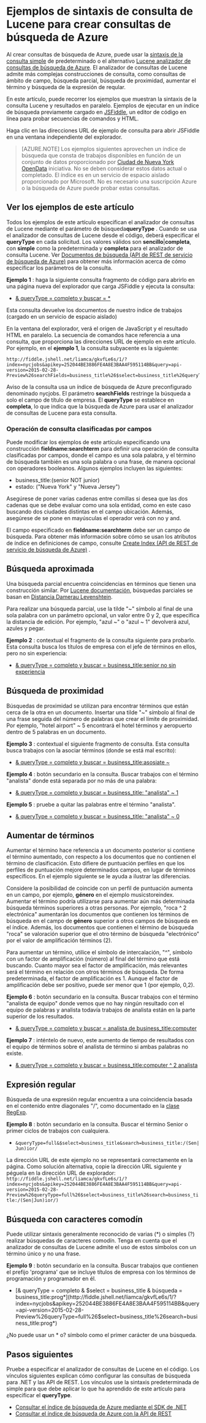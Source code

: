 <properties
    pageTitle="Ejemplos de Lucene de consulta de búsqueda de Azure | Búsqueda de Microsoft Azure"
    description="Lucene la sintaxis de consulta de búsqueda parcial, proximidad búsqueda, aumentar el término, búsqueda de expresiones regulares y búsqueda con caracteres comodín."
    services="search"
    documentationCenter=""
    authors="LiamCa"
    manager="pablocas"
    editor=""
    tags="Lucene query analyzer syntax"
/>

<tags
    ms.service="search"
    ms.devlang="na"
    ms.workload="search"
    ms.topic="article"
    ms.tgt_pltfrm="na"
    ms.date="08/29/2016"
    ms.author="liamca"
/>

# <a name="lucene-query-syntax-examples-for-building-queries-in-azure-search"></a>Ejemplos de sintaxis de consulta de Lucene para crear consultas de búsqueda de Azure

Al crear consultas de búsqueda de Azure, puede usar la [sintaxis de la consulta simple](https://msdn.microsoft.com/library/azure/dn798920.aspx) de predeterminado o el alternativo [Lucene analizador de consultas de búsqueda de Azure](https://msdn.microsoft.com/library/azure/mt589323.aspx). El analizador de consultas de Lucene admite más complejas construcciones de consulta, como consultas de ámbito de campo, búsqueda parcial, búsqueda de proximidad, aumentar el término y búsqueda de la expresión de reqular.

En este artículo, puede recorrer los ejemplos que muestran la sintaxis de la consulta Lucene y resultados en paralelo. Ejemplos de ejecutar en un índice de búsqueda previamente cargado en [JSFiddle](https://jsfiddle.net/), un editor de código en línea para probar secuencias de comandos y HTML. 

Haga clic en las direcciones URL de ejemplo de consulta para abrir JSFiddle en una ventana independiente del explorador.

> [AZURE.NOTE] Los ejemplos siguientes aprovechen un índice de búsqueda que consta de trabajos disponibles en función de un conjunto de datos proporcionado por [Ciudad de Nueva York OpenData](https://nycopendata.socrata.com/) iniciativa. No se deben considerar estos datos actual o completado. El índice es en un servicio de espacio aislado proporcionado por Microsoft. No es necesario una suscripción Azure o la búsqueda de Azure puede probar estas consultas.

## <a name="viewing-the-examples-in-this-article"></a>Ver los ejemplos de este artículo

Todos los ejemplos de este artículo especifican el analizador de consultas de Lucene mediante el parámetro de búsqueda**queryType** . Cuando se usa el analizador de consultas de Lucene desde el código, deberá especificar el **queryType** en cada solicitud.  Los valores válidos son **sencillo**|**completa**, con **simple** como la predeterminada y **completa** para el analizador de consulta Lucene. Ver [Documentos de búsqueda (API de REST de servicio de búsqueda de Azure)](https://msdn.microsoft.com/library/azure/dn798927.aspx) para obtener más información acerca de cómo especificar los parámetros de la consulta.

**Ejemplo 1** : haga la siguiente consulta fragmento de código para abrirlo en una página nueva del explorador que carga JSFiddle y ejecuta la consulta:
- [& queryType = completo y buscar = *](http://fiddle.jshell.net/liamca/gkvfLe6s/1/?index=nycjobs&apikey=252044BE3886FE4A8E3BAA4F595114BB&query=api-version=2015-02-28-Preview%26searchFields=business_title%26$select=business_title%26queryType=full%26search=*)

Esta consulta devuelve los documentos de nuestro índice de trabajos (cargado en un servicio de espacio aislado)

En la ventana del explorador, verá el origen de JavaScript y el resultado HTML en paralelo. La secuencia de comandos hace referencia a una consulta, que proporciona las direcciones URL de ejemplo en este artículo. Por ejemplo, en el **ejemplo 1**, la consulta subyacente es la siguiente:

    http://fiddle.jshell.net/liamca/gkvfLe6s/1/?index=nycjobs&apikey=252044BE3886FE4A8E3BAA4F595114BB&query=api-version=2015-02-28-Preview%26searchFields=business_title%26$select=business_title%26queryType=full%26search=*

Aviso de la consulta usa un índice de búsqueda de Azure preconfigurado denominado nycjobs. El parámetro **searchFields** restringe la búsqueda a solo el campo de título de empresa. El **queryType** se establece en **completa**, lo que indica que la búsqueda de Azure para usar el analizador de consultas de Lucene para esta consulta.

### <a name="fielded-query-operation"></a>Operación de consulta clasificadas por campos

Puede modificar los ejemplos de este artículo especificando una construcción **fieldname:searchterm** para definir una operación de consulta clasificadas por campos, donde el campo es una sola palabra, y el término de búsqueda también es una sola palabra o una frase, de manera opcional con operadores booleanos. Algunos ejemplos incluyen las siguientes:

- business_title:(senior NOT junior)
- estado: ("Nueva York" y "Nueva Jersey")

Asegúrese de poner varias cadenas entre comillas si desea que las dos cadenas que se debe evaluar como una sola entidad, como en este caso buscando dos ciudades distintas en el campo ubicación. Además, asegúrese de se pone en mayúsculas el operador verá con no y and.

El campo especificado en **fieldname:searchterm** debe ser un campo de búsqueda. Para obtener más información sobre cómo se usan los atributos de índice en definiciones de campo, consulte [Create Index (API de REST de servicio de búsqueda de Azure)](https://msdn.microsoft.com/library/azure/dn798941.aspx) .

## <a name="fuzzy-search"></a>Búsqueda aproximada

Una búsqueda parcial encuentra coincidencias en términos que tienen una construcción similar. Por [Lucene documentación](https://lucene.apache.org/core/4_10_2/queryparser/org/apache/lucene/queryparser/classic/package-summary.html), búsquedas parciales se basan en [Distancia Damerau Levenshtein](https://en.wikipedia.org/wiki/Damerau%e2%80%93Levenshtein_distance).

Para realizar una búsqueda parcial, use la tilde "~" símbolo al final de una sola palabra con un parámetro opcional, un valor entre 0 y 2, que especifica la distancia de edición. Por ejemplo, "azul ~" o "azul ~ 1" devolverá azul, azules y pegar.

**Ejemplo 2** : contextual el fragmento de la consulta siguiente para probarlo. Esta consulta busca los títulos de empresa con el jefe de términos en ellos, pero no sin experiencia:

- [& queryType = completo y buscar = business_title:senior no sin experiencia](http://fiddle.jshell.net/liamca/gkvfLe6s/1/?index=nycjobs&apikey=252044BE3886FE4A8E3BAA4F595114BB&query=api-version=2015-02-28-Preview%26$select=business_title%26queryType=full%26search=business_title:senior+NOT+junior)

## <a name="proximity-search"></a>Búsqueda de proximidad

Búsquedas de proximidad se utilizan para encontrar términos que están cerca de la otra en un documento. Insertar una tilde "~" símbolo al final de una frase seguida del número de palabras que crear el límite de proximidad. Por ejemplo, "hotel airport" ~ 5 encontrará el hotel términos y aeropuerto dentro de 5 palabras en un documento.

**Ejemplo 3** : contextual el siguiente fragmento de consulta. Esta consulta busca trabajos con la asociar términos (donde se está mal escrito):

- [& queryType = completo y buscar = business_title:asosiate ~](http://fiddle.jshell.net/liamca/gkvfLe6s/1/?index=nycjobs&apikey=252044BE3886FE4A8E3BAA4F595114BB&query=api-version=2015-02-28-Preview%26$select=business_title%26queryType=full%26search=business_title:asosiate~)

**Ejemplo 4** : botón secundario en la consulta. Buscar trabajos con el término "analista" donde está separada por no más de una palabra:

- [& queryType = completo y buscar = business_title: "analista" ~ 1](http://fiddle.jshell.net/liamca/gkvfLe6s/1/?index=nycjobs&apikey=252044BE3886FE4A8E3BAA4F595114BB&query=api-version=2015-02-28-Preview%26$select=business_title%26queryType=full%26search=business_title:%22senior%20analyst%22~1)

**Ejemplo 5** : pruebe a quitar las palabras entre el término "analista".

- [& queryType = completo y buscar = business_title: "analista" ~ 0](http://fiddle.jshell.net/liamca/gkvfLe6s/1/?index=nycjobs&apikey=252044BE3886FE4A8E3BAA4F595114BB&query=api-version=2015-02-28-Preview%26$select=business_title%26queryType=full%26search=business_title:%22senior%20analyst%22~0)

## <a name="term-boosting"></a>Aumentar de términos

Aumentar el término hace referencia a un documento posterior si contiene el término aumentado, con respecto a los documentos que no contienen el término de clasificación. Esto difiere de puntuación perfiles en que los perfiles de puntuación mejore determinados campos, en lugar de términos específicos. En el ejemplo siguiente se le ayuda a ilustrar las diferencias.

Considere la posibilidad de coincide con un perfil de puntuación aumenta en un campo, por ejemplo, **género** en el ejemplo musicstoreindex. Aumentar el término podría utilizarse para aumentar aún más determinada búsqueda términos superiores a otras personas. Por ejemplo, "roca ^ 2 electrónica" aumentarán los documentos que contienen los términos de búsqueda en el campo de **género** superior a otros campos de búsqueda en el índice. Además, los documentos que contienen el término de búsqueda "roca" se valoración superior que el otro término de búsqueda "electrónico" por el valor de amplificación términos (2).

Para aumentar un término, utilice el símbolo de intercalación, "^", símbolo con un factor de amplificación (número) al final del término que está buscando. Cuanto mayor sea el factor de amplificación, más relevantes será el término en relación con otros términos de búsqueda. De forma predeterminada, el factor de amplificación es 1. Aunque el factor de amplificación debe ser positivo, puede ser menor que 1 (por ejemplo, 0,2).

**Ejemplo 6** : botón secundario en la consulta. Buscar trabajos con el término "analista de equipo" donde vemos que no hay ningún resultado con el equipo de palabras y analista todavía trabajos de analista están en la parte superior de los resultados.

- [& queryType = completo y buscar = analista de business_title:computer](http://fiddle.jshell.net/liamca/gkvfLe6s/1/?index=nycjobs&apikey=252044BE3886FE4A8E3BAA4F595114BB&query=api-version=2015-02-28-Preview%26$select=business_title%26queryType=full%26search=business_title:computer%5e2%20analyst)

**Ejemplo 7** : inténtelo de nuevo, este aumento de tiempo de resultados con el equipo de términos sobre el analista de término si ambas palabras no existe.

- [& queryType = completo y buscar = business_title:computer ^ 2 analista](http://fiddle.jshell.net/liamca/gkvfLe6s/1/?index=nycjobs&apikey=252044BE3886FE4A8E3BAA4F595114BB&query=api-version=2015-02-28-Preview%26$select=business_title%26queryType=full%26search=business_title:computer%5e2%20analyst)

## <a name="regular-expression"></a>Expresión regular

Búsqueda de una expresión regular encuentra a una coincidencia basada en el contenido entre diagonales "/", como documentado en la [clase RegExp](http://lucene.apache.org/core/4_10_2/core/org/apache/lucene/util/automaton/RegExp.html).

**Ejemplo 8** : botón secundario en la consulta. Buscar el término Senior o primer ciclos de trabajos con cualquiera.

- `&queryType=full&$select=business_title&search=business_title:/(Sen|Jun)ior/`

La dirección URL de este ejemplo no se representará correctamente en la página. Como solución alternativa, copie la dirección URL siguiente y péguela en la dirección URL de explorador:    `http://fiddle.jshell.net/liamca/gkvfLe6s/1/?index=nycjobs&apikey=252044BE3886FE4A8E3BAA4F595114BB&query=api-version=2015-02-28-Preview%26queryType=full%26$select=business_title%26search=business_title:/(Sen|Jun)ior/)`


## <a name="wildcard-search"></a>Búsqueda con caracteres comodín

Puede utilizar sintaxis generalmente reconocido de varias (\*) o simples (?) realizar búsquedas de caracteres comodín. Tenga en cuenta que el analizador de consultas de Lucene admite el uso de estos símbolos con un término único y no una frase.

**Ejemplo 9** : botón secundario en la consulta. Buscar trabajos que contienen el prefijo 'programa' que se incluye títulos de empresa con los términos de programación y programador en él.

- [& queryType = completo & $select = business_title & búsqueda = business_title:prog*](http://fiddle.jshell.net/liamca/gkvfLe6s/1/?index=nycjobs&apikey=252044BE3886FE4A8E3BAA4F595114BB&query=api-version=2015-02-28-Preview%26queryType=full%26$select=business_title%26search=business_title:prog*)

¿No puede usar un * o? símbolo como el primer carácter de una búsqueda.


## <a name="next-steps"></a>Pasos siguientes

Pruebe a especificar el analizador de consultas de Lucene en el código. Los vínculos siguientes explican cómo configurar las consultas de búsqueda para .NET y las API de REST. Los vínculos use la sintaxis predeterminada de simple para que debe aplicar lo que ha aprendido de este artículo para especificar el **queryType**.

- [Consultar el índice de búsqueda de Azure mediante el SDK de .NET](search-query-dotnet.md)
- [Consultar el índice de búsqueda de Azure con la API de REST](search-query-rest-api.md)


 